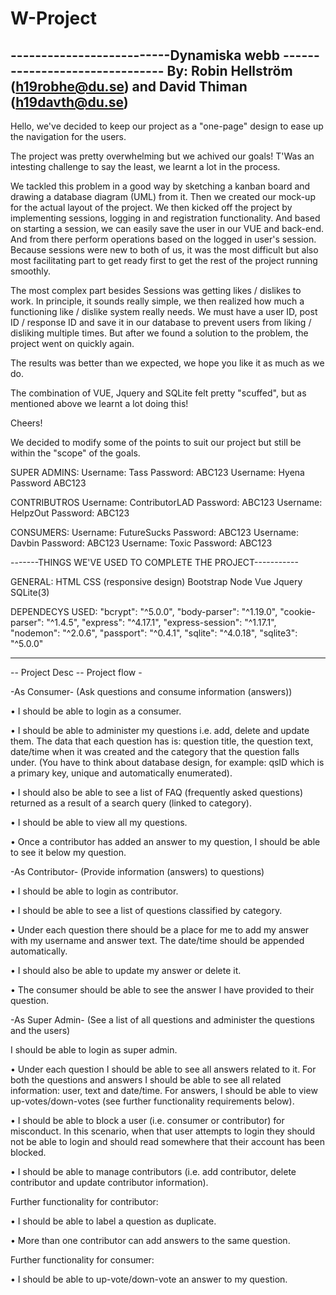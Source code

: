 # W-Project
--------------------------Dynamiska webb ------------------------------- 
By: Robin Hellström (h19robhe@du.se) and David Thiman (h19davth@du.se)
------------------------------------------------------------------------

Hello, we've decided to keep our project as a "one-page" design 
to ease up the navigation for the users.

The project was pretty overwhelming but we achived our goals!
T'Was an intesting challenge to say the least, we learnt a lot in the process.

We tackled this problem in a good way by sketching a kanban board 
and drawing a database diagram (UML) from it. Then we created our 
mock-up for the actual layout of the project. We then kicked off 
the project by implementing sessions, logging in and registration 
functionality. And based on starting a session, we can easily save 
the user in our VUE and back-end. And from there perform operations 
based on the logged in user's session. Because sessions were new to 
both of us, it was the most difficult but also most facilitating part 
to get ready first to get the rest of the project running smoothly.

The most complex part besides Sessions was getting likes / dislikes 
to work. In principle, it sounds really simple, we then realized how 
much a functioning like / dislike system really needs. We must have 
a user ID, post ID / response ID and save it in our database to prevent 
users from liking / disliking multiple times. But after we found a 
solution to the problem, the project went on quickly again.

The results was better than we expected, we hope you like it as much
as we do. 

The combination of VUE, Jquery and SQLite felt pretty "scuffed",
but as mentioned above we learnt a lot doing this!

Cheers!

We decided to modify some of the points to suit our project 
but still be within the "scope" of the goals.

SUPER ADMINS:
Username: Tass Password: ABC123
Username: Hyena Password ABC123

CONTRIBUTROS
Username: ContributorLAD Password: ABC123
Username: HelpzOut Password: ABC123

CONSUMERS:
Username: FutureSucks Password: ABC123
Username: Davbin Password: ABC123
Username: Toxic Password: ABC123


-------THINGS WE'VE USED TO COMPLETE THE PROJECT-----------

GENERAL:
HTML 
CSS (responsive design)
Bootstrap
Node
Vue
Jquery
SQLite(3)

DEPENDECYS USED:
    "bcrypt": "^5.0.0",
    "body-parser": "^1.19.0",
    "cookie-parser": "^1.4.5",
    "express": "^4.17.1",
    "express-session": "^1.17.1",
    "nodemon": "^2.0.6",
    "passport": "^0.4.1",
    "sqlite": "^4.0.18",
    "sqlite3": "^5.0.0"

------------------------------------------------------------

-- Project Desc -- Project flow - 

-As Consumer- (Ask questions and consume information (answers))

<!-- * COMPLETE -->
• I should be able to login as a consumer.

<!-- * COMPLETE -->
• I should be able to administer my questions i.e. add, delete and update them. The data that each question has is: question title, the question text, date/time when it was created and the category that the question falls under.
(You have to think about database design, for example: qsID which is a primary key, unique and automatically enumerated).

<!-- * COMPLETE -->
• I should also be able to see a list of FAQ (frequently asked questions) returned as a result of a search query (linked to category).

<!-- * COMPLETE -->
• I should be able to view all my questions.

<!-- * COMPLETE -->
• Once a contributor has added an answer to my question, I should be able to see it below my question.

-As Contributor- (Provide information (answers) to questions)

<!-- * COMPLETE -->
• I should be able to login as contributor.

<!-- * COMPLETE -->
• I should be able to see a list of questions classified by category.

<!-- * COMPLETE -->
• Under each question there should be a place for me to add my answer with my username and answer text. The date/time should be appended automatically.

<!-- * COMPLETE -->
• I should also be able to update my answer or delete it.

<!-- * COMPLETE -->
• The consumer should be able to see the answer I have provided to their question.

-As Super Admin- (See a list of all questions and administer the questions and the users)

<!-- * COMPLETE -->
I should be able to login as super admin.

<!-- * COMPLETE -->
• Under each question I should be able to see all answers related to it. For both the questions and answers I should be able to see all related information: user, 
text and date/time. For answers, I should be able to view up-votes/down-votes (see further functionality requirements below).

<!-- * COMPLETE -->
• I should be able to block a user (i.e. consumer or contributor) for misconduct. In this scenario, when that user attempts to login they should not be able to login and should read somewhere that their account has been blocked.

<!-- * COMPLETE -->
• I should be able to manage contributors (i.e. add contributor, delete contributor and update contributor information).

Further functionality for contributor:

<!-- * COMPLETE -->
• I should be able to label a question as duplicate.

<!-- * COMPLETE -->
• More than one contributor can add answers to the same question.

Further functionality for consumer:

<!-- * COMPLETE -->
• I should be able to up-vote/down-vote an answer to my question.
